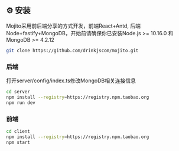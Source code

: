 ## ⚙️ 安装
Mojito采用前后端分享的方式开发，前端React+Antd, 后端Node+fastify+MongoDB，开始前请确保你已安装Node.js >= 10.16.0 和MongoDB >= 4.2.12
```bash
git clone https://github.com/drinkjscom/mojito.git
```
### 后端
打开server/config/index.ts修改MongoDB相关连接信息
```bash
cd server
npm install --registry=https://registry.npm.taobao.org
npm run dev
```

### 前端
```bash
cd client
npm install --registry=https://registry.npm.taobao.org
npm start
```
